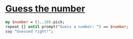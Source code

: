 [1]: https://rosettacode.org/wiki/Guess_the_number

# [Guess the number][1]

```perl
my $number = (1..10).pick;
repeat {} until prompt("Guess a number: ") == $number;
say "Guessed right!";
```